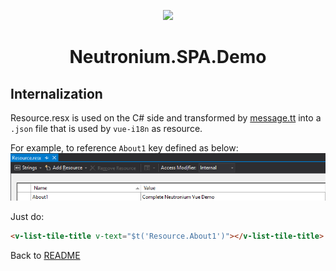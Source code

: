 <p align="center"><img width="100" src="https://raw.githubusercontent.com/NeutroniumCore/neutronium-vue/master/template/src/assets/logo.png"></p>
<h1 align="center">Neutronium.SPA.Demo</h1>

## Internalization

Resource.resx is used on the C# side and transformed by [message.tt](../Neutronium.SPA.Demo/View/Main/src/message.tt) into a `.json` file that is used by `vue-i18n` as resource.<br>

For example, to reference `About1` key defined as below:
<img src="../Screenshots/resource.png"><br>

Just do:

```HTML
<v-list-tile-title v-text="$t('Resource.About1')"></v-list-tile-title>
```

Back to [README](../README.md)


